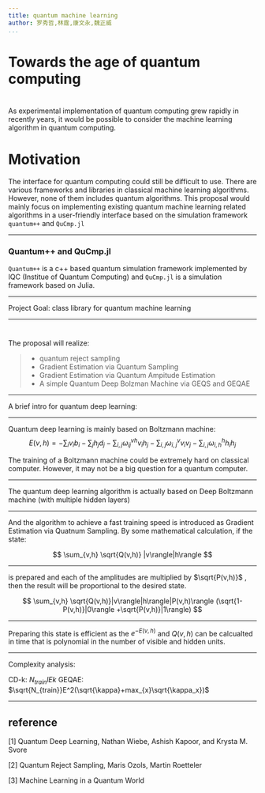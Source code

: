 ```yaml
---
title: quantum machine learning
author: 罗秀哲,林霆,康文永,魏正威
...
```


# Towards the age of quantum computing

#

As experimental implementation of quantum computing grew rapidly in recently years, it would be possible to consider the machine learning algorithm in quantum computing.

# Motivation

The interface for quantum computing could still be difficult to use. There are various frameworks and libraries in classical machine learning algorithms. However, none of them includes quantum algorithms. This proposal would mainly focus on implementing existing quantum machine learning related algorithms in a user-friendly interface based on the simulation framework `quantum++` and `QuCmp.jl`

---

### Quantum++ and QuCmp.jl

`Quantum++` is a c++ based quantum simulation framework implemented by IQC (Institue of Quantum Computing) and `QuCmp.jl` is a simulation framework based on Julia.


---

Project Goal: class library for quantum machine learning

---

#

The proposal will realize:

> - quantum reject sampling
> - Gradient Estimation via Quantum Sampling
> - Gradient Estimation via Quantum Ampitude Estimation
> - A simple Quantum Deep Bolzman Machine via GEQS and GEQAE

---

A brief intro for quantum deep learning:

---

Quantum deep learning is mainly based on Boltzmann machine:
$$
E(v,h) = -\sum_{i} v_i b_i - \sum_{j} h_j d_j -\sum_{i,j} \omega_{ij}^{vh} v_i h_j - \sum_{i,j} \omega_{i,j}^{v} v_i v_j - \sum_{i,j}\omega_{i,h}^{h} h_i h_{j}
$$


The training of a Boltzmann machine could be extremely hard on classical computer. However, it may not be a big question for a quantum computer.

---

The quantum deep learning algorithm is actually based on Deep Boltzmann machine (with multiple hidden layers)

---

And the algorithm to achieve a fast training speed is introduced as Gradient Estimation via Quatnum Sampling. By some mathematical calculation, if the state:

$$
\sum_{v,h} \sqrt{Q(v,h)} |v\rangle|h\rangle
$$

---

is prepared and each of the amplitudes are multiplied by $\sqrt{P(v,h)}$
, then the result will be proportional to the desired state.

$$
\sum_{v,h} \sqrt{Q(v,h)}|v\rangle|h\rangle|P(v,h)\rangle (\sqrt{1-P(v,h)}|0\rangle +\sqrt{P(v,h)}|1\rangle)
$$

---

Preparing this state is efficient as the $e^{-E(v,h)}$ and $Q(v,h)$ can be calcualted in time that is polynomial in the number of visible and hidden units.

---

Complexity analysis:

CD-k: $N_{train}lEk$
GEQAE: $\sqrt{N_{train}}E^2(\sqrt{\kappa}+max_{x}\sqrt{\kappa_x})$

---


## reference

[1] Quantum Deep Learning, Nathan Wiebe, Ashish Kapoor, and Krysta M. Svore

[2] Quantum Reject Sampling, Maris Ozols, Martin Roetteler

[3] Machine Learning in a Quantum World
